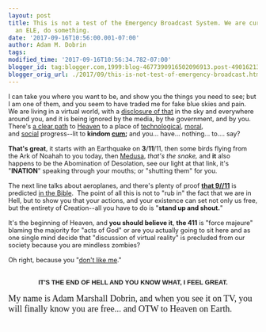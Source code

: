 ```yaml
---
layout: post
title: This is not a test of the Emergency Broadcast System. We are currently experiencing
  an ELE, do something.
date: '2017-09-16T10:56:00.001-07:00'
author: Adam M. Dobrin
tags: 
modified_time: '2017-09-16T10:56:34.782-07:00'
blogger_id: tag:blogger.com,1999:blog-4677390916502096913.post-4901621361852923355
blogger_orig_url: ./2017/09/this-is-not-test-of-emergency-broadcast.html
---
```


<div dir="ltr"><div class="gmail_quote"><div dir="ltr"><div><span style="font-size:12.8px">I can take you where you want to be, and show you the things you need to see; but I am one of them, and you seem to have traded me for fake blue skies and pain.  We are living in a virtual world, with a </span><a href="http://gmass.co/x/c?c=1431004&amp;l=f3fb098e-3f13-490f-990e-af8a30692b92&amp;r=10abdc9b-1d58-43a8-a590-87fb33cca9ff" style="font-size:12.8px" target="_blank">disclosure of that</a><span style="font-size:12.8px"> in the sky and everywhere around you, and it is being ignored by the media, by the government, and by you.  There&#39;s </span><a href="https://bitly.com/a/warning?hash=2eXO3ZI&amp;url=http%3A%2F%2Fgate.reallyhim.com%2F%3FDFSDF" style="font-size:12.8px" target="_blank">a clear path</a><span style="font-size:12.8px"> to </span><a href="https://bitly.com/a/warning?hash=2x3RPub&amp;url=http%3A%2F%2Fironclad.lamc.la%2F%3FSDFDF" style="font-size:12.8px" target="_blank">Heaven</a><span style="font-size:12.8px"> to a place of </span><a href="./2017-08-27-new-jerusalem.html?SDFSDF" style="font-size:12.8px" target="_blank">technological</a><span style="font-size:12.8px">, </span><a href="http://bereshit.reallyhim.com/?SDFF" style="font-size:12.8px" target="_blank">moral</a><span style="font-size:12.8px">, and </span><a href="./2017-08-27-new-jerusalem.html?SDFSDF" style="font-size:12.8px" target="_blank">social</a><span style="font-size:12.8px"> progress--lit to </span><b style="font-size:12.8px">kindom <a href="./CHALK.html" target="_blank">cum</a>;</b><span style="font-size:12.8px"> and you... have... nothing... to.... say?</span><br /></div><div style="font-size:12.8px"><br /></div><div style="font-size:12.8px"><b>That&#39;s great</b>, it starts with an Earthquake on <b>3</b>/<b>11</b>/11, then some birds flying from the Ark of Noahah to you today, then <a href="./MEDUSA.html" target="_blank">Medusa</a>, <i>that&#39;s the snake, </i>and <b>it</b> also happens to be the Abomination of Desolation, see our light at that link, it&#39;s &quot;<b>INATION</b>&quot; speaking through your mouths; or &quot;shutting them&quot; for you.  </div><div style="font-size:12.8px"><br /></div><div style="font-size:12.8px">The next line talks about aeroplanes, and there&#39;s plenty of proof <a href="./HYAMDAI.html" target="_blank"><b>that 9//11</b></a> is predicted <a href="./2017-08-12-proof-of-time-travel-should-be-enough.html" target="_blank">in the Bible</a>.  The point of all this is not to &quot;rub in&quot; the fact that we are in Hell, but to show you that your actions, and your existence can set not only us free, but the entirety of Creation--all you have to do is &quot;<b>stand up and shout.</b>&quot;</div><div style="font-size:12.8px"><br /></div><div style="font-size:12.8px">It&#39;s the beginning of Heaven, and <b>you should believe it</b>, <b>the 411</b> is &quot;force majeure&quot; blaming the majority for &quot;acts of God&quot; or are you actually going to sit here and as one single mind decide that &quot;discussion of virtual reality&quot; is precluded from our society because you are mindless zombies?</div><div style="font-size:12.8px"><br /></div><div style="font-size:12.8px">Oh right, because you &quot;<a href="./HYAMDAI.html" target="_blank">don&#39;t like me</a>.&quot;</div><div style="font-size:12.8px"><br /></div><div style="font-size:12.8px"><br /></div><div style="font-size:12.8px;text-align:center"><b><font face="arial black, sans-serif">IT&#39;S THE END OF HELL AND YOU KNOW WHAT, I FEEL GREAT.</font></b></div><div style="font-size:12.8px;text-align:center"><b><font face="arial black, sans-serif"><br /></font></b></div><div style="font-size:12.8px"><font face="times new roman, serif" size="4">My name is Adam Marshall Dobrin, and when you see it on TV, you will finally know you are free... and OTW to Heaven on Earth.</font></div></div> <img height="0" width="0" src="reqs/gmass.co/x/o?u=10abdc9b-1d58-43a8-a590-87fb33cca9ff&amp;c=1431004" /></div><br /></div><div hspace="streak-pt-mark" style="max-height:1px"><img alt="" style="width:0px;max-height:0px;overflow:hidden" src="reqs/mailfoogae.appspot.com/t?sender=aYWRhbUBmcm9tdGhlbWFjaGluZS5vcmc%3D&amp;type=zerocontent&amp;guid=1b4570b8-fac5-4501-a221-0244dfa66b4f" /><font color="#ffffff" size="1">ᐧ</font></div> 
